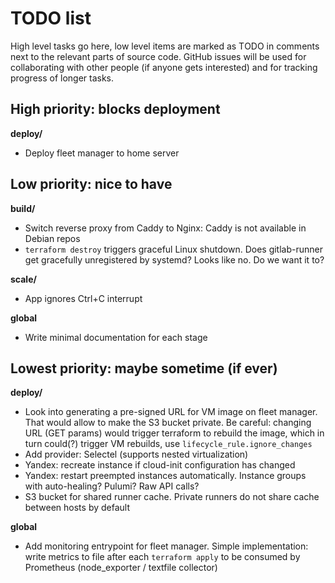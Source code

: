 # TODO list

High level tasks go here, low level items are marked as TОDO in comments next
to the relevant parts of source code. GitHub issues will be used for
collaborating with other people (if anyone gets interested) and for tracking
progress of longer tasks.


## High priority: blocks deployment

**deploy/**

- Deploy fleet manager to home server

<!--
## Medium priority: quality of life
-->


## Low priority: nice to have

**build/**

- Switch reverse proxy from Caddy to Nginx: Caddy is not available in Debian repos
- `terraform destroy` triggers graceful Linux shutdown. Does gitlab-runner get
  gracefully unregistered by systemd? Looks like no. Do we want it to?

**scale/**

- App ignores Ctrl+C interrupt

**global**

- Write minimal documentation for each stage


## Lowest priority: maybe sometime (if ever)

**deploy/**

- Look into generating a pre-signed URL for VM image on fleet manager.
  That would allow to make the S3 bucket private.
  Be careful: changing URL (GET params) would trigger terraform to rebuild the image,
  which in turn could(?) trigger VM rebuilds, use `lifecycle_rule.ignore_changes`
- Add provider: Selectel (supports nested virtualization)
- Yandex: recreate instance if cloud-init configuration has changed
- Yandex: restart preempted instances automatically. Instance groups with
  auto-healing? Pulumi? Raw API calls?
- S3 bucket for shared runner cache. Private runners do not share cache
  between hosts by default

**global**

- Add monitoring entrypoint for fleet manager. Simple implementation: write
  metrics to file after each `terraform apply` to be consumed by Prometheus
  (node_exporter / textfile collector)
